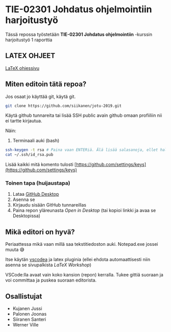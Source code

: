 # TIE-02301 Johdatus ohjelmointiin harjoitustyö

Tässä repossa työstetään **TIE-02301 Johdatus ohjelmointiin** -kurssin harjoitustyö 1 raporttia

## LATEX OHJEET

[LaTeX ohjessivu](harjoitustyo/README.md)

## Miten editoin tätä repoa?

Jos osaat jo käyttää git, käytä git.

```bash
git clone https://github.com/siikanen/jotu-2019.git
```

Käytä github tunnareita tai lisää SSH public avain github omaan profiiliin nii ei tartte kirjautua.

Näin:
 1. Terminaali auki (bash)
```bash
ssh-keygen -t rsa # Paina vaan ENTERiä. Älä lisää salasanoja, ellet halua että sitä pyydetään joka kerralla
cat ~/.ssh/id_rsa.pub
```
Lisää kaikki mitä komento tulosti [https://github.com/settings/keys](https://github.com/settings/keys)

### Toinen tapa (huijaustapa)

1. Lataa [GitHub Desktop](https://desktop.github.com/)
2. Asenna se
3. Kirjaudu sisään GitHub tunnareillas
4. Paina repon yläreunasta *Open in Desktop* (tai kopioi linkki ja avaa se Desktopissa)

## Mikä editori on hyvä?

Periaattessa mikä vaan millä saa tekstitiedoston auki. Notepad.exe jossei muuta 😅

Itse käytän [vscodea](https://code.visualstudio.com/) ja latex pluginia (ellei ehdota automaattisesti niin asenna se sivupalkista *LaTeX Workshop*)

VSCode:lla avaat vain koko kansion (repon) kerralla. Tukee gittiä suoraan ja voi committaa ja puskea suoraan editorista.

## Osallistujat

- Kujanen Jussi
- Palonen Joonas
- Siiranen Santeri
- Werner Ville
